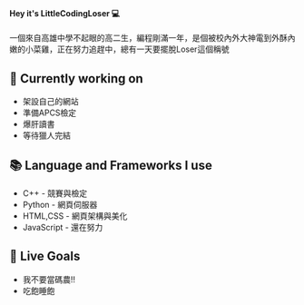 #### Hey it's LittleCodingLoser 💻
一個來自高雄中學不起眼的高二生，編程剛滿一年，是個被校內外大神電到外酥內嫩的小菜雞，正在努力追趕中，總有一天要擺脫Loser這個稱號

## 🔭 Currently working on
- 架設自己的網站
- 準備APCS檢定
- 爆肝讀書
- 等待獵人完結

## 📚 Language and Frameworks I use
- C++ - 競賽與檢定
- Python - 網頁伺服器
- HTML,CSS  - 網頁架構與美化
- JavaScript - 還在努力

## 🎯 Live Goals
- 我不要當碼農!!
- 吃飽睡飽
